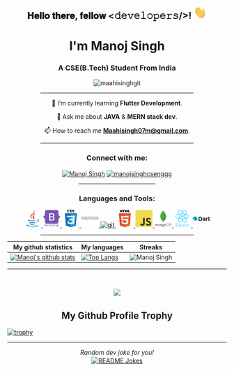 <!-- Header -->
<div align="center">
<h2> 𝐇𝐞𝐥𝐥𝐨 𝐭𝐡𝐞𝐫𝐞, 𝐟𝐞𝐥𝐥𝐨𝐰 <𝚍𝚎𝚟𝚎𝚕𝚘𝚙𝚎𝚛𝚜/>! <img src="https://github.com/ABSphreak/ABSphreak/blob/master/gifs/Hi.gif" width="30px" height="30px"></h2>
</div>
<h1 align="center"> I'm Manoj Singh</h1>
<h3 align="center">A CSE(B.Tech) Student From India</h3>


<!-- Visitor count -->
 <div align="center">
<p align="center"> <img src="https://komarev.com/ghpvc/?username=maahisinghgit&label=Profile%20views&color=0e75b6&style=flat" alt="maahisinghgit" /> </p>
<hr width= "70%">
 </div>
 
<!-- About My self  -->

<div align="center">


 🌱 I’m currently learning **Flutter Development**.


 💬 Ask me about **JAVA** &amp; **MERN stack dev**.

 📫 How to reach me **Maahisingh07m@gmail.com**.

 <hr width= "70%">
 
<!--    connect With me   -->

<h3 align="center">Connect with me:</h3>
<p align="center">
<a href="https://twitter.com/ManojSingh_IND" target="blank"><img align="center" src="https://raw.githubusercontent.com/rahuldkjain/github-profile-readme-generator/master/src/images/icons/Social/twitter.svg" alt="Manoj Singh" height="30" width="40" /></a>
<a href="https://www.linkedin.com/in/manojbishtt/" target="blank"><img align="center" src="https://raw.githubusercontent.com/rahuldkjain/github-profile-readme-generator/master/src/images/icons/Social/linked-in-alt.svg" alt="manojsinghcsenggg" height="30" width="40" /></a>
</p>
<div align="center">
 <hr width="35%">
</div>
 
<!--  laguage ans tools -->
 
<h3 align="center">Languages and Tools:</h3>
<p align="center">  <a href="https://www.java.com" target="_blank"> <img src="https://raw.githubusercontent.com/devicons/devicon/master/icons/java/java-original.svg" alt="java" width="40" height="40"/> </a> 
 <a href="https://getbootstrap.com" target="_blank"> <img src="https://raw.githubusercontent.com/devicons/devicon/master/icons/bootstrap/bootstrap-plain-wordmark.svg" alt="bootstrap" width="40" height="40"/> </a> <a href="https://www.w3schools.com/css/" target="_blank"> <img src="https://raw.githubusercontent.com/devicons/devicon/master/icons/css3/css3-original-wordmark.svg" alt="css3" width="40" height="40"/> </a> <a href="https://expressjs.com" target="_blank"> <img src="https://raw.githubusercontent.com/devicons/devicon/master/icons/express/express-original-wordmark.svg" alt="express" width="40" height="40"/> </a> <a href="https://git-scm.com/" target="_blank"> <img src="https://www.vectorlogo.zone/logos/git-scm/git-scm-icon.svg" alt="git" width="40" height="40"/> </a> <a href="https://www.w3.org/html/" target="_blank"> <img src="https://raw.githubusercontent.com/devicons/devicon/master/icons/html5/html5-original-wordmark.svg" alt="html5" width="40" height="40"/> </a> <a href="https://developer.mozilla.org/en-US/docs/Web/JavaScript" target="_blank"> <img src="https://raw.githubusercontent.com/devicons/devicon/master/icons/javascript/javascript-original.svg" alt="javascript" width="40" height="40"/> </a> <a href="https://www.mongodb.com/" target="_blank"> <img src="https://raw.githubusercontent.com/devicons/devicon/master/icons/mongodb/mongodb-original-wordmark.svg" alt="mongodb" width="40" height="40"/> </a> </a>    <a href="https://reactjs.org/" target="_blank"> <img src="https://raw.githubusercontent.com/devicons/devicon/master/icons/react/react-original-wordmark.svg" alt="react" width="40" height="40"/> </a>
 <a href="https://dart.dev/" target="_blank"> <img src="https://raw.githubusercontent.com/devicons/devicon/master/icons/dart/dart-original-wordmark.svg" alt="react" width="40" height="40"/></a>
 </p>
 <div align="center">
 <hr width="70%" >
 </div>
 
 
<!-- git hub statistics -->

|My github statistics|My languages|Streaks|
|-|-|-|
|[![Manoj's github stats](https://github-readme-stats.vercel.app/api?username=MaahiSinghGit&show_icons=true&theme=dark&hide_title=true)](https://github.com/MaahiSinghGit)|[![Top Langs](https://github-readme-stats.vercel.app/api/top-langs/?username=MaahiSinghGit&show_icons=true&theme=dark&layout=compact&hide_title=true)](https://github.com/MaahiSinghGit)|![Manoj Singh](https://github-readme-streak-stats.herokuapp.com/?user=MaahiSinghGit&theme=dark)
<hr>
</br>

<!-- My git hub Trophy -->

</div>
<p align="center">
  <img width="100" src="https://user-images.githubusercontent.com/6661165/91657958-61b4fd00-eb00-11ea-9def-dc7ef5367e34.png" />  
  <h2 align="center">My Github Profile Trophy</h2>
</p>

[![trophy](https://github-profile-trophy.vercel.app/?username=MaahiSinghGit&theme=radical&margin-w=40&margin-h=40)](https://github.com/MaahiSinghGit)

<hr>

<!-- Joke -->

<div align="center">
<i>Random dev joke for you! </i><br>
<a href="https://readme-jokes.vercel.app"><img align="center" src="https://readme-jokes.vercel.app/api?bgColor=%23073b4c&textColor=%2306d6a0&aColor=%2306d6a0&borderColor=%2306d6a0" alt="README Jokes"></a>
 </div>



